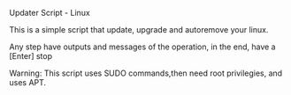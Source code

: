 Updater Script - Linux

This is a simple script that update, upgrade and autoremove your linux.

Any step have outputs and messages of the operation, in the end, have a [Enter] stop

Warning: This script uses SUDO commands,then need root privilegies, and uses APT.